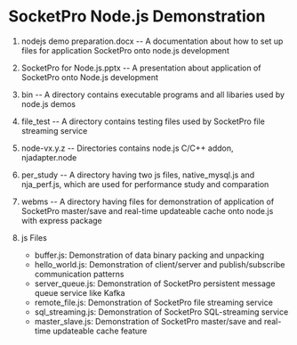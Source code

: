# SocketPro Node.js Demonstration

1.	nodejs demo preparation.docx -- A documentation about how to set up files for application SocketPro onto node.js development

2.	SocketPro for Node.js.pptx -- A presentation about application of SocketPro onto Node.js development

3.	bin -- A directory contains executable programs and all libaries used by node.js demos

4.	file_test -- A directory contains testing files used by SocketPro file streaming service

5.	node-vx.y.z -- Directories contains node.js C/C++ addon, njadapter.node

6.	per_study -- A directory having two js files, native_mysql.js and nja_perf.js, which are used for performance study and comparation

7.	webms -- A directory having files for demonstration of application of SocketPro master/save and real-time updateable cache onto node.js with express package

8.	js Files
	- buffer.js: Demonstration of data binary packing and unpacking
	- hello_world.js: Demonstration of client/server and publish/subscribe communication patterns
	- server_queue.js: Demonstration of SocketPro persistent message queue service like Kafka
	- remote_file.js: Demonstration of SocketPro file streaming service
	- sql_streaming.js: Demonstration of SocketPro SQL-streaming service
	- master_slave.js: Demonstration of SocketPro master/save and real-time updateable cache feature

